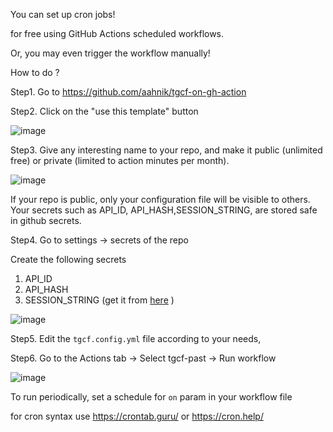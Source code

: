 You can set up cron jobs!

for free using GitHub Actions scheduled workflows.

Or, you may even trigger the workflow manually!

How to do ?

Step1. Go to https://github.com/aahnik/tgcf-on-gh-action

Step2. Click on the "use this template" button

![image](https://user-images.githubusercontent.com/66209958/117601342-b880d500-b16b-11eb-91a2-2f1bf1ccec6a.png)

Step3. Give any interesting name to your repo, and make it public (unlimited free) or private (limited to action minutes per month).

![image](https://user-images.githubusercontent.com/66209958/117601415-f251db80-b16b-11eb-85ca-24ebc28ec3f5.png)

If your repo is public, only your configuration file will be visible to others. Your secrets such as API_ID, API_HASH,SESSION_STRING, are stored safe in github secrets.

Step4. Go to settings -> secrets of the repo

Create the following secrets

1. API_ID
2. API_HASH
3. SESSION_STRING (get it from [here](https://github.com/aahnik/tgcf/wiki/Login-with-a-bot-or-user-account#generate-session-string) )

![image](https://user-images.githubusercontent.com/66209958/117601591-62f8f800-b16c-11eb-8b9f-a45d69afca2c.png)

Step5. Edit the `tgcf.config.yml` file according to your needs,


Step6. Go to the Actions tab -> Select tgcf-past -> Run workflow

![image](https://user-images.githubusercontent.com/66209958/117601708-a0f61c00-b16c-11eb-9f2b-c525b24a4064.png)

To run periodically, set a schedule for `on` param in your workflow file

for cron syntax use https://crontab.guru/ or https://cron.help/

